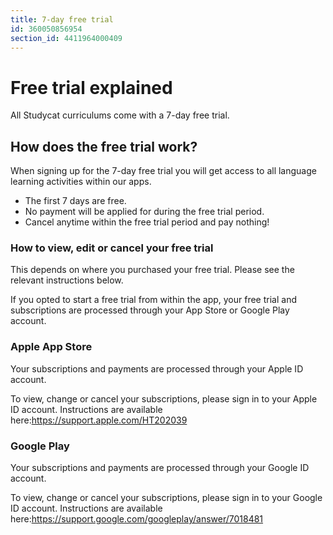 ```yaml
---
title: 7-day free trial
id: 360050856954
section_id: 4411964000409
---
```

# Free trial explained


All Studycat curriculums come with a 7\-day free trial. 


## How does the free trial work?


When signing up for the 7\-day free trial you will get access to all language learning activities within our apps. 


* The first 7 days are free.
* No payment will be applied for during the free trial period.
* Cancel anytime within the free trial period and pay nothing!


### How to view, edit or cancel your free trial


This depends on where you purchased your free trial. Please see the relevant instructions below.


If you opted to start a free trial from within the app, your free trial and subscriptions are processed through your App Store or Google Play account.



### Apple App Store


Your subscriptions and payments are processed through your Apple ID account.


To view, change or cancel your subscriptions, please sign in to your Apple ID account. Instructions are available here:<https://support.apple.com/HT202039>



### Google Play


Your subscriptions and payments are processed through your Google ID account.


To view, change or cancel your subscriptions, please sign in to your Google ID account. Instructions are available here:<https://support.google.com/googleplay/answer/7018481>


